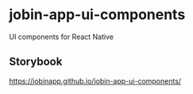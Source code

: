 # jobin-app-ui-components
UI components for React Native

## Storybook
https://jobinapp.github.io/jobin-app-ui-components/